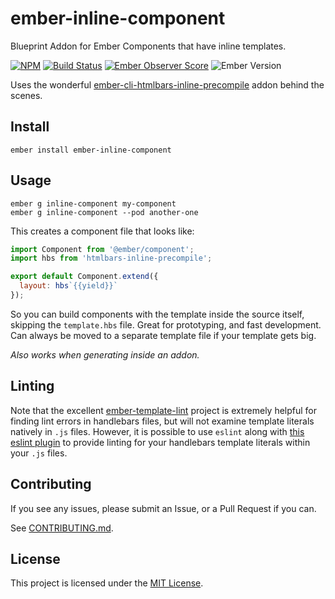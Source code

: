 # ember-inline-component

Blueprint Addon for Ember Components that have inline templates.

[![NPM][npm-badge-img]][npm-badge-link]
[![Build Status][travis-badge]][travis-badge-url]
[![Ember Observer Score][ember-observer-badge]][ember-observer-url]
![Ember Version][ember-version]

Uses the wonderful [ember-cli-htmlbars-inline-precompile] addon behind the scenes.

## Install

```shell
ember install ember-inline-component
```

## Usage

```shell
ember g inline-component my-component
ember g inline-component --pod another-one
```

This creates a component file that looks like:

```js
import Component from '@ember/component';
import hbs from 'htmlbars-inline-precompile';

export default Component.extend({
  layout: hbs`{{yield}}`
});
```

So you can build components with the template inside the source itself, skipping the `template.hbs` file.
Great for prototyping, and fast development. Can always be moved to a separate template file if your template gets big.

*Also works when generating inside an addon.*

## Linting

Note that the excellent [ember-template-lint](https://github.com/rwjblue/ember-template-lint)
project is extremely helpful for finding lint errors in handlebars files, but will
not examine template literals natively in `.js` files. However, it is possible to use
`eslint` along with [this eslint plugin](https://github.com/psbanka/eslint-plugin-hbs)
to provide linting for your handlebars template literals within your `.js` files.

## Contributing

If you see any issues, please submit an Issue, or a Pull Request if you can.

See [CONTRIBUTING.md].


## License

This project is licensed under the [MIT License](LICENSE.md).


[ember-cli-htmlbars-inline-precompile]: https://github.com/pangratz/ember-cli-htmlbars-inline-precompile
[CONTRIBUTING.md]: CONTRIBUTING.md
[npm-badge-img]: https://badge.fury.io/js/ember-inline-component.svg
[npm-badge-link]: http://badge.fury.io/js/ember-inline-component
[travis-badge]: https://travis-ci.org/knownasilya/ember-inline-component.svg
[travis-badge-url]: https://travis-ci.org/knownasilya/ember-inline-component
[ember-observer-badge]: http://emberobserver.com/badges/ember-inline-component.svg
[ember-observer-url]: http://emberobserver.com/addons/ember-inline-component
[ember-version]: https://embadge.io/v1/badge.svg?start=1.13.0

